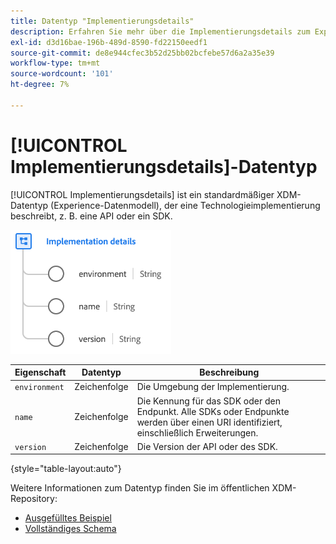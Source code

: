 ```yaml
---
title: Datentyp "Implementierungsdetails"
description: Erfahren Sie mehr über die Implementierungsdetails zum Experience-Datenmodell (XDM)-Datentyp.
exl-id: d3d16bae-196b-489d-8590-fd22150eedf1
source-git-commit: de8e944cfec3b52d25bb02bcfebe57d6a2a35e39
workflow-type: tm+mt
source-wordcount: '101'
ht-degree: 7%

---
```


# [!UICONTROL Implementierungsdetails]-Datentyp

[!UICONTROL Implementierungsdetails] ist ein standardmäßiger XDM-Datentyp (Experience-Datenmodell), der eine Technologieimplementierung beschreibt, z. B. eine API oder ein SDK.

![Datentypstruktur](../images/data-types/implementation-details.png)

| Eigenschaft | Datentyp | Beschreibung |
| --- | --- | --- |
| `environment` | Zeichenfolge | Die Umgebung der Implementierung. |
| `name` | Zeichenfolge | Die Kennung für das SDK oder den Endpunkt. Alle SDKs oder Endpunkte werden über einen URI identifiziert, einschließlich Erweiterungen. |
| `version` | Zeichenfolge | Die Version der API oder des SDK. |

{style="table-layout:auto"}

Weitere Informationen zum Datentyp finden Sie im öffentlichen XDM-Repository:

* [Ausgefülltes Beispiel](https://github.com/adobe/xdm/blob/master/components/datatypes/industry-verticals/implementationdetails.example.1.json)
* [Vollständiges Schema](https://github.com/adobe/xdm/blob/master/components/datatypes/industry-verticals/implementationdetails.schema.json)
